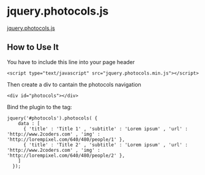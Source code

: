 # jquery.photocols.js

<a href='http://2coders.com'>jquery.photocols.js</a>

## How to Use It

You have to include this line into your page header

    <script type="text/javascript" src="jquery.photocols.min.js"></script>

Then create a div to cantain the photocols navigation

    <div id="photocols"></div>

Bind the plugin to the tag:

    jquery('#photocols').photocols( {
        data : [
          { 'title' : 'Title 1' , 'subtitle' : 'Lorem ipsum' , 'url' : 'http://www.2coders.com' , 'img' :  'http://lorempixel.com/640/480/people/1' },
          { 'title' : 'Title 2' , 'subtitle' : 'Lorem ipsum' , 'url' : 'http://www.2coders.com' , 'img' :  'http://lorempixel.com/640/480/people/2' },
        ]
      });
